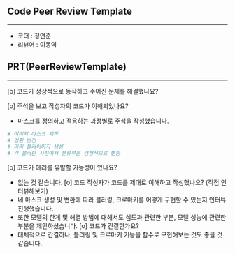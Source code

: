 ## Code Peer Review Template
---
* 코더 : 정연준
* 리뷰어 : 이동익


## PRT(PeerReviewTemplate)
---
[o] 코드가 정상적으로 동작하고 주어진 문제를 해결했나요?

[o] 주석을 보고 작성자의 코드가 이해되었나요?
  - 마스크를 정의하고 적용하는 과정별로 주석을 작성했습니다.
```python
# 이미지 마스크 제작
# 검흰 반전
# 미리 블러이미지 생성
# 각 블러한 사진에서 분류부분 검정색으로 변환
```
[o] 코드가 에러를 유발할 가능성이 있나요?
  - 없는 것 같습니다.
[o] 코드 작성자가 코드를 제대로 이해하고 작성했나요? (직접 인터뷰해보기)
  - 네 마스크 생성 및 변환에 따라 블러링, 크로마키를 어떻게 구현할 수 있는지 인터뷰 진행했습니다.
  - 또한 모델의 한계 및 해결 방법에 대해서도 심도과 관련한 부분, 모델 성능에 관련한 부분을 제안하셨습니다.
[o] 코드가 간결한가요?
  - 대체적으로 간결하나, 블러링 및 크로마키 기능을 함수로 구현해보는 것도 좋을 것 같습니다.
